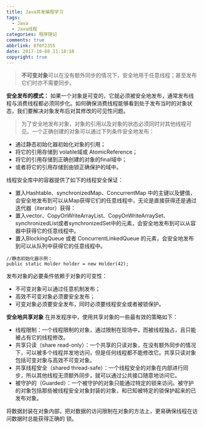 ```yaml
---
title: Java并发编程学习
tags:
  - Java
  - Java线程
categories: 程序随记
comments: true
abbrlink: 8f0f2355
date: 2017-10-08 11:18:10
copyright: true
---
```

> **不可变对象**可以在没有额外同步的情况下，安全地用于任意线程；甚至发布它们时亦不需要同步。

**安全发布的模式：**
如果一个对象是可变的，它就必须被安全地发布，通常发布线程与消费线程都必须同步化。如何确保消费线程能够看到处于发布当时的对象状态，我们要解决对象发布后对其修改的可见性问题。
> 为了安全地发布对象，对象的引用以及对象的状态必须同时对其他线程可见。一个正确创建的对象可以通过下列条件安全地发布：
- 通过静态初始化器初始化对象的引用；
- 将它的引用存储到 volatile域或 AtomicReference；
- 将它的引用存储到正确创建的对象的final域中；
- 或者将它的引用存储到由锁正确保护的域中。

线程安全库中的容器提供了如下的线程安全保证：
-  置入Hashtable、synchronizedMap、ConcurrentMap 中的主键以及健值，会安全地发布到可以从Map获得它们的任意线程中，无论是直接获得还是通过迭代器（iterator）获得：
- 置入vector、CopyOnWriteArrayList、CopyOnWriteArraySet、synchronizedList或者synchronizedSet中的元素，会安全地发布到可以从容器中获得它的任意线程中。
- 置入BlockingQueue 或者 ConcurrentLinkedQueue 的元素，会安全地发布到可以从队列中获得它的任意线程中。

```
//静态初始化器示例：
public static Holder holder = new Holder(42);
```

发布对象的必要条件依赖于对象的可变性：
- 不可变对象可以通过任意机制发布；
- 高效不可变对象必须要安全发布；
- 可变对象必须要安全发布，同时必须要线程安全或者被锁保护。

**安全地共享对象**
在并发程序中，使用共享对象的一些最有效的策略如下：
- 线程限制：一个线程限制的对象，通过限制在现场中，而被线程独占，且只能被占有它的线程修改。
- 共享只读（share read-only）：一个共享的只读对象，在没有额外同步的情况下，可以被多个线程并发地访问，但是任何线程都不能修改它。共享只读对象包括可变对象与高效不可变对象。
- 共享线程安全（shared thread-safe）：一个线程安全的对象在内部进行同步，所以其他线程无须额外同步，就可以通过公共接口随意地访问它。
- 被守护的（Guarded）：一个被守护的对象只能通过特定的锁来访问。被守护的对象包括那些被线程安全对象封装的对象，和已知被特定的锁保护起来的已发布对象。

将数据封装在对象内部，把对数据的访问限制在对象的方法上，更易确保线程在访问数据时总能获得正确的 锁。
